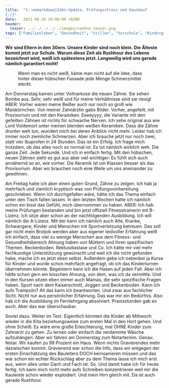```yaml
---
title:  "{::nomarkdown}Zahn-Update, Prüfungsstress und Hauskauf
{:/}"
date:   2021-08-29 10:00:00 +0200
header:
  teaser: ../../../../../images/zaehne_teaser.png
tags: ["Familienleben", "Gesundheit", "Stillen", "Vorschule", "Kindergarten"]
---
```


**Wir sind Eltern in den 30ern. Unsere Kinder sind noch klein. Die Älteste kommt jetzt zur Schule. Warum diese Zeit als Rushhour des Lebens bezeichnet wird, weiß ich spätestens jetzt. Langweilig wird uns gerade nämlich garantiert nicht!**

<figure>
  <img src="../../../../../images/zaehne.png" alt="">
  <figcaption>Wenn man es nicht weiß, käme man nicht auf die Idee, dass hinter dieser hübschen Fassade jede Menge Schmerzmittel steckt.</figcaption>
</figure>  

Am Donnerstag kamen unter Vollnarkose die neuen Zähne. Sie sehen Bombe aus. Sehr, sehr weiß und für meine Verhältnisse sind sie riesig! ABER: Vorher waren meine Beißer auch nur noch so groß wie Maiskörnchen. Von meiner Zahnärztin gabs Bilder. Vorher, angefeilt, mit Provisorium und mit den Keramiken. Eeeeyyyy, die Variante mit den gefeilten Zähnen ist nichts für schwache Nerven. Ich sehe original aus wie Lord Voldemort unter meinen blenden weißen Keramiken. Dass die Zähne drunter weh tun, wundert mich bei deren Anblick nicht mehr. Leider hab ich immer noch ziemliche Schmerzen. Aber ich brauche jetzt nur noch zwei, statt vier Ibuprofen in 24 Stunden. Das ist ein Erfolg. Ich frage mich trotzdem, ob das alles noch so normal ist. Es tut nämlich wirklich weh. Die ganze Zeit. Jede Sekunde. Und ich in einfach fertig. Mit den hübschen, neuen Zähnen sieht es gut aus aber viel wichtiger: Es fühlt sich auch annähernd so an, wie vorher. Die Keramik ist um Klassen besser als das Provisorium. Aber wir brauchen noch eine Weile um uns aneinander zu gewöhnen. 

Am Freitag hatte ich aber einen guten Grund, Zähne zu zeigen. Ich hab ja mehrfach und ziemlich kryptisch was von Prüfungsvorbereitung geschrieben. Wenn ich durchgefallen wäre, hätte ich das Thema einfach unter den Tisch fallen lassen. In den letzten Wochen hatte ich nämlich schon ein bissl das Gefühl, mich übernommen zu haben. ABER: Ich hab meine Prüfungen bestanden und bin jetzt offiziell Fitnesstrainerin mit B-Lizenz. Ich sitze aber schon an der nachfolgenden Ausbildung. Ich will nämlich die A-Lizenz. Mit der kann ich nämlich auch Alte, Kranke, Schwangere, Kinder und Menschen mit Sportverletzung betreuen. Das soll gar nicht mein Brotjob werden aber aus eigener leidvoller Erfahrung weiß ich einfach, dass viel zu wenige Menschen aus dem Fitness- und Gesundheitsbereich Ahnung haben von Müttern und ihren spezifischen Themen. Beckenboden. Rektusdiastase und Co. Ich hätte mir viel mehr fachkundige Unterstützung gewünscht und weil ich die nicht gefunden habe, mache ich es jetzt eben selbst. Außerdem gebe ich nebenbei ja Kurse für Kinder und wurde schon mehrfach angefragt, ob ich das Kinderturnen übernehmen könnte. Begeistern kann ich die Hasen auf jeden Fall. Aber ich hätte schon gern ein bisschen Ahnung, von dem, was ich da vermittle. Und in den Kursen sitzen eben immer auch Mamas, die sehr spezifische Fragen haben. Sport nach dem Kaiserschnitt, Joggen und Beckenboden. Kann ich aufs Trampolin? All das kann ich beantworten. Und zwar aus fachlicher Sicht. Nicht nur aus persönlicher Erfahrung. Das war mir ein Bedürfnis. Also hab ich die Ausbildung im Fernlehrgang absolviert. Praxisstunden gab es auch. Aber das war überschaubar. 

Soviel dazu. Weiter im Text. Eigentlich könnten die Kinder ab Mittwoch wieder in die Kita beziehungsweise zum ersten Mal in den Hort gehen. Und ohne Scheiß: Es wäre eine große Erleichterung, mal OHNE Kinder zum Zahnarzt zu gehen. Zu lernen oder einfach die verdammte Wäsche aufzuhängen. Aber wir fahren am Donnerstag zum Notartermin. Genau. Notar. Wir kaufen zu 99 Prozent ein Haus. Wenn nichts Gravierendes mehr dazwischen kommt. Gravierend war schon die Info, dass wir entgegen der ersten Einschätzung des Bauleiters DOCH kernsanieren müssen und das war schon ein echter Rückschlag aber zu dem Thema lasse ich mich erst aus, wenn alles unter Dach und Fach ist. So. Und damit habe ich für heute fertig. Ich kann mich nicht mehr aufs Schreiben konzentrieren weil mir die Kauleiste schon wieder explodiert. Und mein Hirn gleich mit. Da ist auch gerade Rushhour.
 
 
 
 


   


 



 






 






 


 
 






















 








 

   



















  












 






 





  


  






					 


 
 








